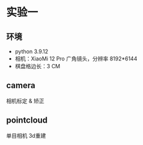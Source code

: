 # 实验一

## 环境

- python 3.9.12
- 相机：XiaoMi 12 Pro 广角镜头，分辨率 8192*6144
- 棋盘格边长：3 CM

## camera 

相机标定 & 矫正

## pointcloud

单目相机 3d重建
